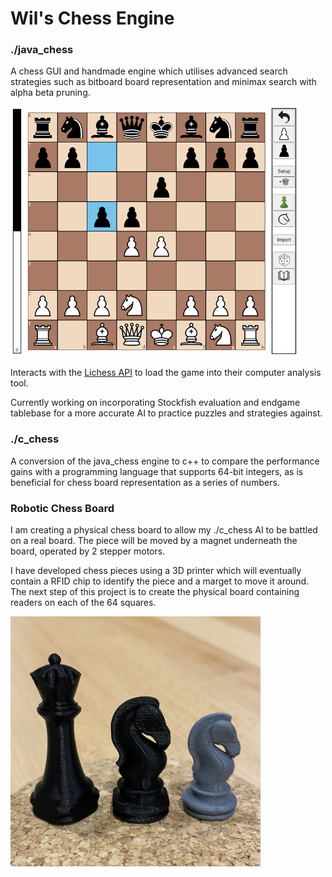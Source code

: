 # Wil's Chess Engine

### ./java_chess 

A chess GUI and handmade engine which utilises advanced search strategies such as bitboard board representation and minimax search with alpha beta pruning.

<img src="./imgs/webpage_screenshot.png" style="margin: auto;" alt="Java Chess" height="400"/>

Interacts with the [Lichess API](https://lichess.org/api) to load the game into their computer analysis tool.

Currently working on incorporating Stockfish evaluation and endgame tablebase for a more accurate AI to practice puzzles and strategies against. 

### ./c_chess

A conversion of the java_chess engine to c++ to compare the performance gains with a programming language that supports 64-bit integers, as is beneficial for chess board representation as a series of numbers. 

### Robotic Chess Board

I am creating a physical chess board to allow my ./c_chess AI to be battled on a real board. The piece will be moved by a magnet underneath the board, operated by 2 stepper motors.

I have developed chess pieces using a 3D printer which will eventually contain a RFID chip to identify the piece and a marget to move it around. The next step of this project is to create the physical board containing readers on each of the 64 squares.    

<img src="./imgs/3d_printed_chess_pieces.jpg" style="margin: auto;" alt="3D Printed Chess Pieces" height="400"/>
